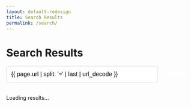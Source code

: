 ```yaml
---
layout: default-redesign
title: Search Results
permalink: /search/
---
```


<div class="search-results">
  <h1>Search Results</h1>
  
  <div id="search-container">
    <form action="{{ '/search/' | relative_url }}" method="get">
      <input type="text" id="search-input" name="q" placeholder="Search..." value="{{ page.url | split: '=' | last | url_decode }}">
      <button type="submit">Search</button>
    </form>
  </div>
  
  <div id="results-container">
    <p>Loading results...</p>
  </div>
</div>

<script src="https://cdn.jsdelivr.net/npm/simple-jekyll-search@1.10.0/dest/simple-jekyll-search.min.js"></script>
<script>
document.addEventListener('DOMContentLoaded', function() {
  // Get the query parameter
  const urlParams = new URLSearchParams(window.location.search);
  const query = urlParams.get('q');
  
  if (query) {
    document.getElementById('search-input').value = query;
    
    // Initialize Simple Jekyll Search
    SimpleJekyllSearch({
      searchInput: document.getElementById('search-input'),
      resultsContainer: document.getElementById('results-container'),
      json: '{{ "/search.json" | relative_url }}',
      searchResultTemplate: '<div class="search-result-item"><h2><a href="{url}">{title}</a></h2><p>{date}</p><p>{content}</p></div>',
      noResultsText: 'No results found',
      limit: 10,
      fuzzy: false,
      exclude: ['Welcome']
    });
    
    // Trigger a search with the query
    const event = new Event('input', {
      bubbles: true,
      cancelable: true,
    });
    document.getElementById('search-input').dispatchEvent(event);
  } else {
    document.getElementById('results-container').innerHTML = '<p>Please enter a search term</p>';
  }
});
</script>

<style>
  .search-results {
    margin-bottom: 2rem;
  }
  
  #search-container {
    margin-bottom: 2rem;
  }
  
  #search-container form {
    display: flex;
    max-width: 600px;
  }
  
  #search-input {
    flex: 1;
    padding: 0.75rem;
    border: 1px solid #ddd;
    border-radius: 4px 0 0 4px;
    font-size: 1rem;
  }
  
  #search-container button {
    background-color: var(--primary-color);
    color: white;
    border: none;
    padding: 0.75rem 1.5rem;
    border-radius: 0 4px 4px 0;
    font-size: 1rem;
    cursor: pointer;
    transition: all var(--transition-normal);
    white-space: nowrap;
    min-width: 100px;
  }
  
  #search-container button:hover {
    background-color: var(--primary-light);
    transform: translateY(-2px);
  }
  
  .search-result-item {
    margin-bottom: 2rem;
    padding-bottom: 1rem;
    border-bottom: 1px solid #eee;
  }
  
  .search-result-item h2 {
    margin-bottom: 0.5rem;
  }
  
  .search-result-item h2 a {
    color: var(--primary-color);
    text-decoration: none;
    transition: color var(--transition-normal);
  }
  
  .search-result-item h2 a:hover {
    color: var(--primary-light);
    text-decoration: underline;
  }
  
  .search-result-item p {
    margin-bottom: 0.5rem;
    color: var(--text-light);
  }
  
  .search-result-item:hover {
    border-left: 3px solid var(--primary-color);
    padding-left: 1rem;
    transition: all var(--transition-normal);
  }
</style>
